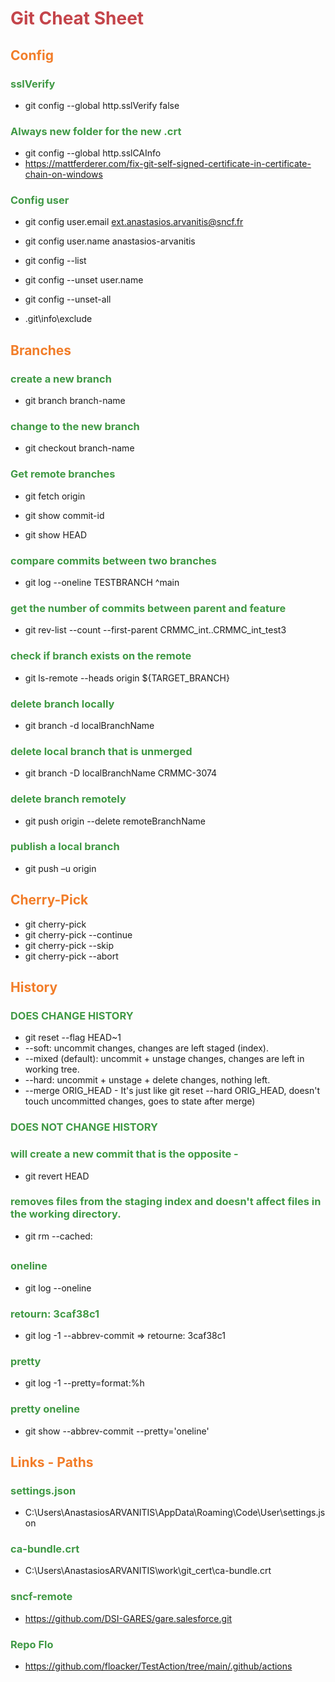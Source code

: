 <style>
    r { color: #c4454b }
    o { color: #f27d29 }
    g { color: #409945 }
    bl { color: #4378d9 }
</style>

# <r>Git Cheat Sheet

## <o>Config

### <g>sslVerify
- git config --global http.sslVerify false

### <g>Always new folder for the new .crt
- git config --global http.sslCAInfo
- https://mattferderer.com/fix-git-self-signed-certificate-in-certificate-chain-on-windows



### <g>Config user
- git config user.email ext.anastasios.arvanitis@sncf.fr
- git config user.name anastasios-arvanitis

- git config --list
- git config --unset user.name
- git config --unset-all

- .git\info\exclude

## <o>Branches

### <g>create a new branch
- git branch branch-name

### <g>change to the new branch
- git checkout branch-name

### <g>Get remote branches
- git fetch origin

- git show commit-id
- git show HEAD

### <g>compare commits between two branches
- git log --oneline TESTBRANCH ^main

### <g>get the number of commits between parent and feature
- git rev-list --count --first-parent CRMMC_int..CRMMC_int_test3

### <g>check if branch exists on the remote
- git ls-remote --heads origin ${TARGET_BRANCH}

### <g>delete branch locally
- git branch -d localBranchName

### <g>delete local branch that is unmerged
- git branch -D localBranchName CRMMC-3074

### <g>delete branch remotely
- git push origin --delete remoteBranchName

### <g>publish a local branch
- git push –u origin <branch name>

## <o>Cherry-Pick
- git cherry-pick <hash>
- git cherry-pick --continue
- git cherry-pick --skip
- git cherry-pick --abort 

## <o>History
### <g>DOES CHANGE HISTORY
- git reset --flag HEAD~1 
- --soft: uncommit changes, changes are left staged (index).
- --mixed (default): uncommit + unstage changes, changes are left in working tree.
- --hard: uncommit + unstage + delete changes, nothing left.
- --merge ORIG_HEAD - It's just like git reset --hard ORIG_HEAD, doesn't touch uncommitted changes, goes to state after merge)

### <g>DOES NOT CHANGE HISTORY
### <g>will create a new commit that is the opposite - 
- git revert HEAD

### <g>removes files from the staging index and doesn't affect files in the working directory.
- git rm --cached: 

## <o>
### <g>oneline
- git log --oneline
### <g>retourn: 3caf38c1
- git log -1 --abbrev-commit => retourne: 3caf38c1
### <g>pretty
- git log -1 --pretty=format:%h 
### <g>pretty oneline
- git show --abbrev-commit --pretty='oneline'

## <o>Links - Paths
### <g>settings.json
- C:\Users\AnastasiosARVANITIS\AppData\Roaming\Code\User\settings.json
### <g>ca-bundle.crt
- C:\Users\AnastasiosARVANITIS\work\git_cert\ca-bundle.crt
### <g>sncf-remote
- https://github.com/DSI-GARES/gare.salesforce.git
### <g> Repo Flo
- https://github.com/floacker/TestAction/tree/main/.github/actions
